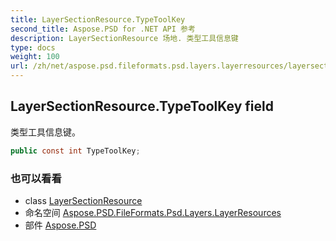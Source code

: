 ```yaml
---
title: LayerSectionResource.TypeToolKey
second_title: Aspose.PSD for .NET API 参考
description: LayerSectionResource 场地. 类型工具信息键
type: docs
weight: 100
url: /zh/net/aspose.psd.fileformats.psd.layers.layerresources/layersectionresource/typetoolkey/
---
```

## LayerSectionResource.TypeToolKey field

类型工具信息键。

```csharp
public const int TypeToolKey;
```

### 也可以看看

* class [LayerSectionResource](../)
* 命名空间 [Aspose.PSD.FileFormats.Psd.Layers.LayerResources](../../layersectionresource/)
* 部件 [Aspose.PSD](../../../)


